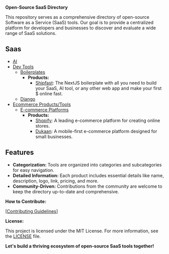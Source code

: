 **Open-Source SaaS Directory**

This repository serves as a comprehensive directory of open-source Software as a Service (SaaS) tools. Our goal is to provide a centralized platform for developers and businesses to discover and evaluate a wide range of SaaS solutions.

## Saas

- [AI](dir/ai)
- [Dev Tools](dir/dev-tools)
  - [Boilerplates](dir/dev-tools/boilerplates.json)
    - **Products:**
      - [Shipfast](https://shipfa.st/): The NextJS boilerplate with all you need to build your SaaS, AI tool, or any other web app and make your first $ online fast.
  - [Django](dir/dev-tools/django.json)
- [Ecommerce Products/Tools](dir/ecommerce)
  - [E-commerce Platforms](dir/ecommerce/platforms.json)
    - **Products:**
      - [Shopify](https://www.shopify.com/): A leading e-commerce platform for creating online stores.
      - [Dukaan](https://dukaan.io/): A mobile-first e-commerce platform designed for small businesses.
## Features

* **Categorization:** Tools are organized into categories and subcategories for easy navigation.
* **Detailed Information:** Each product includes essential details like name, description, logo, link, pricing, and more.
* **Community-Driven:** Contributions from the community are welcome to keep the directory up-to-date and comprehensive.

**How to Contribute:**

[[Contributing Guidelines](https://github.com/theonlyanil/Saas-Directory/blob/main/CONTRIBUTING.md)]

**License:**

This project is licensed under the MIT License. For more information, see the [LICENSE](https://github.com/theonlyanil/Saas-Directory/blob/main/LICENSE) file.


**Let's build a thriving ecosystem of open-source SaaS tools together!**
